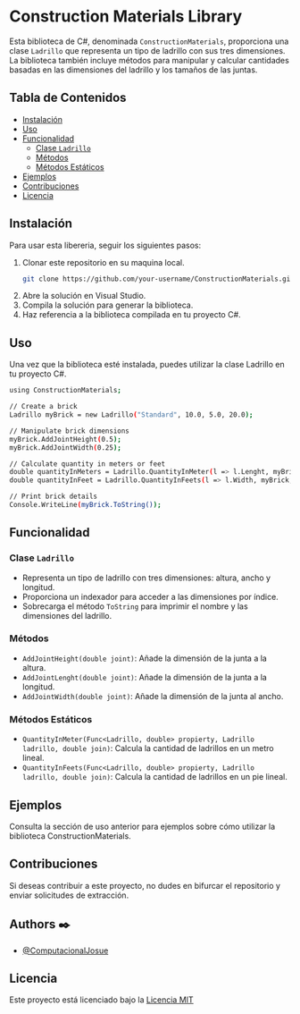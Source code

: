 # Construction Materials Library

Esta biblioteca de C#, denominada `ConstructionMaterials`, proporciona una clase `Ladrillo` que representa un tipo de ladrillo con sus tres dimensiones. La biblioteca también incluye métodos para manipular y calcular cantidades basadas en las dimensiones del ladrillo y los tamaños de las juntas.

## Tabla de Contenidos
- [Instalación](#instalación)
- [Uso](#uso)
- [Funcionalidad](#funcionalidad)
  - [Clase `Ladrillo`](#clase-ladrillo)
  - [Métodos](#métodos)
  - [Métodos Estáticos](#métodos-estáticos)
- [Ejemplos](#ejemplos)
- [Contribuciones](#contribuciones)
- [Licencia](#licencia)

## Instalación
Para usar esta libereria, seguir los siguientes pasos:
1. Clonar este repositorio en su maquina local.
   ```bash
   git clone https://github.com/your-username/ConstructionMaterials.git
2. Abre la solución en Visual Studio.
3. Compila la solución para generar la biblioteca.
4. Haz referencia a la biblioteca compilada en tu proyecto C#.

## Uso
Una vez que la biblioteca esté instalada, puedes utilizar la clase Ladrillo en tu proyecto C#.
   ```bash
   using ConstructionMaterials;

   // Create a brick
   Ladrillo myBrick = new Ladrillo("Standard", 10.0, 5.0, 20.0);

   // Manipulate brick dimensions
   myBrick.AddJointHeight(0.5);
   myBrick.AddJointWidth(0.25);

   // Calculate quantity in meters or feet
   double quantityInMeters = Ladrillo.QuantityInMeter(l => l.Lenght, myBrick, 0.1);
   double quantityInFeet = Ladrillo.QuantityInFeets(l => l.Width, myBrick, 0.05);

   // Print brick details
   Console.WriteLine(myBrick.ToString());
   ```

## Funcionalidad

### Clase `Ladrillo`
- Representa un tipo de ladrillo con tres dimensiones: altura, ancho y longitud.
- Proporciona un indexador para acceder a las dimensiones por índice.
- Sobrecarga el método `ToString` para imprimir el nombre y las dimensiones del ladrillo.

### Métodos
- `AddJointHeight(double joint)`: Añade la dimensión de la junta a la altura.
- `AddJointLenght(double joint)`: Añade la dimensión de la junta a la longitud.
- `AddJointWidth(double joint)`: Añade la dimensión de la junta al ancho.

### Métodos Estáticos
- `QuantityInMeter(Func<Ladrillo, double> propierty, Ladrillo ladrillo, double join)`: Calcula la cantidad de ladrillos en un metro lineal.
- `QuantityInFeets(Func<Ladrillo, double> propierty, Ladrillo ladrillo, double join)`: Calcula la cantidad de ladrillos en un pie lineal.

## Ejemplos

Consulta la sección de uso anterior para ejemplos sobre cómo utilizar la biblioteca ConstructionMaterials.

## Contribuciones

Si deseas contribuir a este proyecto, no dudes en bifurcar el repositorio y enviar solicitudes de extracción.

## Authors ✒️

- [@ComputacionalJosue](https://github.com/ComputacionalJosue)

## Licencia

Este proyecto está licenciado bajo la [Licencia MIT](https://choosealicense.com/licenses/mit/)







